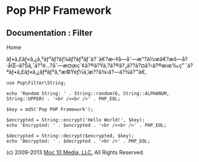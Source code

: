 Pop PHP Framework
=================

Documentation : Filter
----------------------

Home

ãƒ•ã‚£ãƒ«ã‚¿ã‚³ãƒ³ãƒ?ãƒ¼ãƒ?ãƒ³ãƒˆã?¯ã€?æ–‡å­—åˆ—æ“?ä½œã€?æš—å?·åŒ–ã?Šã‚ˆã?³é…?åˆ—æ¤œç´¢ã?®ã?Ÿã‚?ã?®ã?„ã??ã?¤ã?‹ã?®æœ‰ç”¨ã?ªãƒ•ã‚£ãƒ«ã‚¿ãƒªãƒ³ã‚°æ©Ÿèƒ½ã‚’æ??ä¾›ã?—ã?¾ã?™ã€‚

    use Pop\Filter\String;

    echo 'Random String: ' . String::random(6, String::ALPHANUM, String::UPPER) . '<br /><br />' . PHP_EOL;

    $key = md5('Pop PHP Framework');

    $encrypted = String::encrypt('Hello World!', $key);
    echo 'Encrypted: ' . $encrypted . '<br /><br />' . PHP_EOL;

    $decrypted = String::decrypt($encrypted, $key);
    echo 'Decrypted: ' . $decrypted . '<br />' . PHP_EOL;

\(c) 2009-2013 [Moc 10 Media, LLC.](http://www.moc10media.com) All
Rights Reserved.
